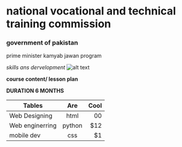 # national vocational and technical training commission
### government of pakistan


 prime minister kamyab jawan program

_skills ans dervelopment_
![alt text](https://nation.com.pk/print_images/medium/2019-03-04/over-550-000-apply-on-navttc-s-job-portal-1551647029-1640.jpg)


**course content/ lesson plan**


**DURATION 6 MONTHS**

| Tables        | Are           | Cool  |
| ------------- |:-------------:| -----:|
| Web Designing |html |00 |
| Web enginerring|python | $12 |
| mobile dev |css  |    $1 |
